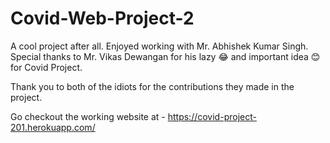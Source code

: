 # Covid-Web-Project-2

A cool project after all. Enjoyed working with Mr. Abhishek Kumar Singh. 
Special thanks to Mr. Vikas Dewangan for his lazy 😂 and important idea 😊 for Covid Project.

Thank you to both of the idiots for the contributions they made in the project.

 Go checkout the working website at - https://covid-project-201.herokuapp.com/
